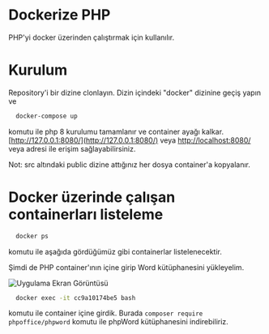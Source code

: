 
# Dockerize PHP

PHP'yi docker üzerinden çalıştırmak için kullanılır.

# Kurulum
Repository'i bir dizine clonlayın. Dizin içindeki "docker" dizinine geçiş yapın ve 
```bash
  docker-compose up 
```
komutu ile php 8 kurulumu tamamlanır ve container ayağı kalkar. 
[http://127.0.0.1:8080/](http://127.0.0.1:8080/) veya 
[http://localhost:8080/](http://localhost:8080/) veya adresi ile erişim sağlayabilirsiniz.

Not: src altındaki public dizine attığınız her dosya container'a kopyalanır.


# Docker üzerinde çalışan containerları listeleme

```bash
  docker ps
```
komutu ile aşağıda gördüğümüz gibi containerlar listelenecektir. 

Şimdi de PHP container'ının içine girip Word kütüphanesini yükleyelim. 

![Uygulama Ekran Görüntüsü](https://img.onl/G61SY)

```bash
  docker exec -it cc9a10174be5 bash
```
komutu ile container içine girdik. Burada `composer require phpoffice/phpword` komutu ile phpWord kütüphanesini indirebiliriz.
